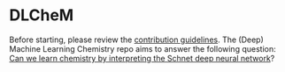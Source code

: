 # DLCheM

Before starting, please review the [contribution guidelines](CONTRIBUTING.md). The (Deep) Machine Learning Chemistry repo aims to answer the following question: [Can we learn chemistry by interpreting the Schnet deep neural network](DOCS.md)? 
